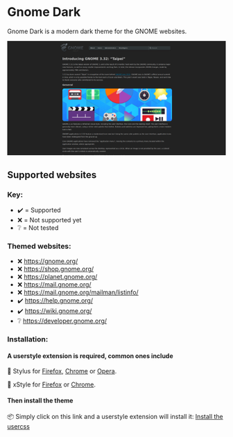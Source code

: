 # Gnome Dark
Gnome Dark is a modern dark theme for the GNOME websites.

![Screenshot of help.gnome.org](https://raw.githubusercontent.com/daniel071/images-for-readme/master/get%20gnomed.png)

## Supported websites
### Key:
- ✔️ = Supported
- ❌ = Not supported yet
- ❔ = Not tested

### Themed websites:
- ❌ https://gnome.org/
- ❌ https://shop.gnome.org/
- ❌ https://planet.gnome.org/
- ❌ https://mail.gnome.org/
- ❌ https://mail.gnome.org/mailman/listinfo/
- ✔️ https://help.gnome.org/
- ✔️ https://wiki.gnome.org/
- ❔ https://developer.gnome.org/

### Installation:
#### A userstyle extension is required, common ones include

🎨 Stylus for [Firefox](https://addons.mozilla.org/en-US/firefox/addon/styl-us/), [Chrome](https://chrome.google.com/webstore/detail/stylus/clngdbkpkpeebahjckkjfobafhncgmne) or [Opera](https://addons.opera.com/en-gb/extensions/details/stylus/).

🎨 xStyle for [Firefox](https://addons.mozilla.org/firefox/addon/xstyle/) or [Chrome](https://chrome.google.com/webstore/detail/xstyle/hncgkmhphmncjohllpoleelnibpmccpj).

#### Then install the theme

📦 Simply click on this link and a userstyle extension will install it: [Install the usercss](https://github.com/StylishThemes/Wikipedia-Dark/raw/master/wikipedia-dark.user.css)
